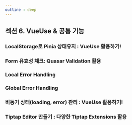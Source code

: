 ```yaml
--- 
outline : deep
---
```


## 섹션 6. VueUse & 공통 기능
### LocalStorage로 Pinia 상태유지 : VueUse 활용하기!
### Form 유효성 체크: Quasar Validation 활용
### Local Error Handling
### Global Error Handling
### 비동기 상태(loading, error) 관리 : VueUse 활용하기!
### Tiptap Editor 만들기 : 다양한 Tiptap Extensions 활용